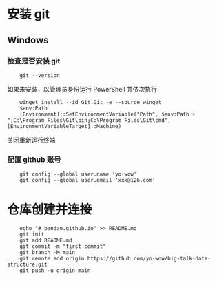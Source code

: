 # 安装 git

## Windows

### 检查是否安装 git

```shell
    git --version
```

如果未安装，以管理员身份运行 PowerShell 并依次执行

```shell
    winget install --id Git.Git -e --source winget
    $env:Path
    [Environment]::SetEnvironmentVariable("Path", $env:Path + ";C:\Program Files\Git\bin;C:\Program Files\Git\cmd", [EnvironmentVariableTarget]::Machine)
```

关闭重新运行终端

### 配置 github 账号

```shell
    git config --global user.name 'yo-wow'
    git config --global user.email 'xxx@126.com'
```

# 仓库创建并连接

```shell
    echo "# bandao.github.io" >> README.md
    git init
    git add README.md
    git commit -m "first commit"
    git branch -M main
    git remote add origin https://github.com/yo-wow/big-talk-data-structure.git
    git push -u origin main
```
